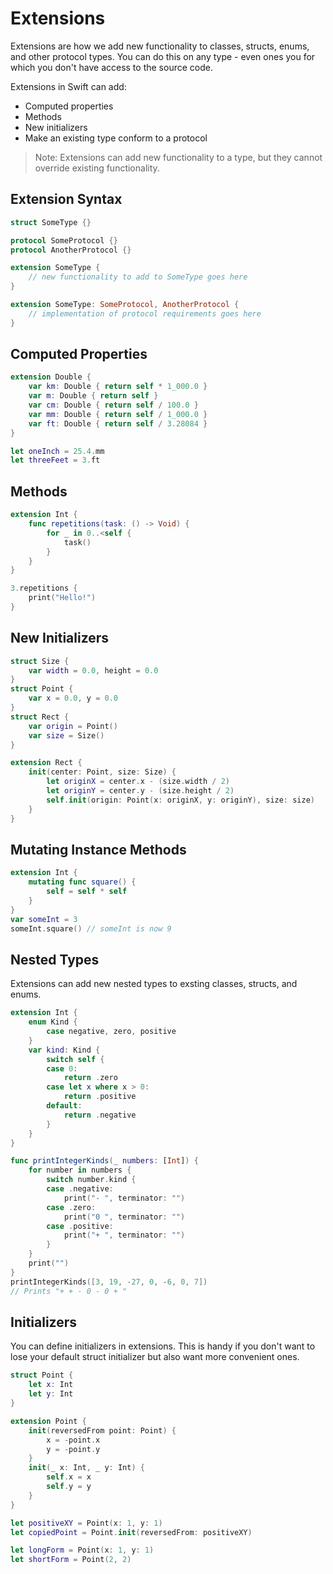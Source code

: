 # Extensions

Extensions are how we add new functionality to classes, structs, enums, and other protocol types. You can do this on any type - even ones you for which you don't have access to the source code.
 
 Extensions in Swift can add:
 
  - Computed properties
  - Methods
  - New initializers
  - Make an existing type conform to a protocol
 
 > Note: Extensions can add new functionality to a type, but they cannot override existing functionality.
 
## Extension Syntax

```swift
struct SomeType {}

protocol SomeProtocol {}
protocol AnotherProtocol {}

extension SomeType {
    // new functionality to add to SomeType goes here
}

extension SomeType: SomeProtocol, AnotherProtocol {
    // implementation of protocol requirements goes here
}
```

## Computed Properties

```swift
extension Double {
    var km: Double { return self * 1_000.0 }
    var m: Double { return self }
    var cm: Double { return self / 100.0 }
    var mm: Double { return self / 1_000.0 }
    var ft: Double { return self / 3.28084 }
}

let oneInch = 25.4.mm
let threeFeet = 3.ft
```

## Methods

```swift
extension Int {
    func repetitions(task: () -> Void) {
        for _ in 0..<self {
            task()
        }
    }
}

3.repetitions {
    print("Hello!")
}
```

## New Initializers

```swift
struct Size {
    var width = 0.0, height = 0.0
}
struct Point {
    var x = 0.0, y = 0.0
}
struct Rect {
    var origin = Point()
    var size = Size()
}

extension Rect {
    init(center: Point, size: Size) {
        let originX = center.x - (size.width / 2)
        let originY = center.y - (size.height / 2)
        self.init(origin: Point(x: originX, y: originY), size: size)
    }
}
```

## Mutating Instance Methods

```swift
extension Int {
    mutating func square() {
        self = self * self
    }
}
var someInt = 3
someInt.square() // someInt is now 9
```

## Nested Types

Extensions can add new nested types to exsting classes, structs, and enums.

```swift
extension Int {
    enum Kind {
        case negative, zero, positive
    }
    var kind: Kind {
        switch self {
        case 0:
            return .zero
        case let x where x > 0:
            return .positive
        default:
            return .negative
        }
    }
}

func printIntegerKinds(_ numbers: [Int]) {
    for number in numbers {
        switch number.kind {
        case .negative:
            print("- ", terminator: "")
        case .zero:
            print("0 ", terminator: "")
        case .positive:
            print("+ ", terminator: "")
        }
    }
    print("")
}
printIntegerKinds([3, 19, -27, 0, -6, 0, 7])
// Prints "+ + - 0 - 0 + "
```

## Initializers

You can define initializers in extensions. This is handy if you don't want to lose your default struct initializer but also want more convenient ones.

```swift
struct Point {
    let x: Int
    let y: Int
}

extension Point {
    init(reversedFrom point: Point) {
        x = -point.x
        y = -point.y
    }
    init(_ x: Int, _ y: Int) {
        self.x = x
        self.y = y
    }
}

let positiveXY = Point(x: 1, y: 1)
let copiedPoint = Point.init(reversedFrom: positiveXY)

let longForm = Point(x: 1, y: 1)
let shortForm = Point(2, 2)
```
